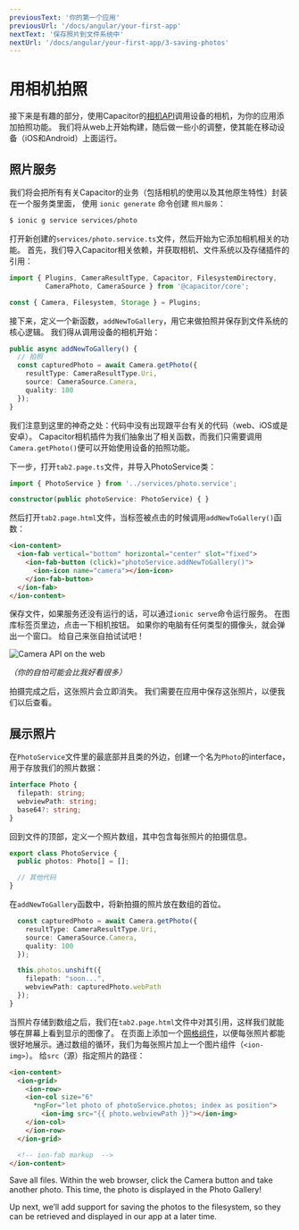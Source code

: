 ```yaml
---
previousText: '你的第一个应用'
previousUrl: '/docs/angular/your-first-app'
nextText: '保存照片到文件系统中'
nextUrl: '/docs/angular/your-first-app/3-saving-photos'
---
```


# 用相机拍照

接下来是有趣的部分，使用Capacitor的[相机API](https://capacitor.ionicframework.com/docs/apis/camera)调用设备的相机，为你的应用添加拍照功能。 我们将从web上开始构建，随后做一些小的调整，使其能在移动设备（iOS和Android）上面运行。

## 照片服务

我们将会把所有有关Capacitor的业务（包括相机的使用以及其他原生特性）封装在一个服务类里面， 使用 `ionic generate` 命令创建 `照片服务`：

```bash
$ ionic g service services/photo
```

打开新创建的`services/photo.service.ts`文件，然后开始为它添加相机相关的功能。 首先，我们导入Capacitor相关依赖，并获取相机、文件系统以及存储插件的引用：

```typescript
import { Plugins, CameraResultType, Capacitor, FilesystemDirectory, 
         CameraPhoto, CameraSource } from '@capacitor/core';

const { Camera, Filesystem, Storage } = Plugins;
```

接下来，定义一个新函数，`addNewToGallery`，用它来做拍照并保存到文件系统的核心逻辑。 我们得从调用设备的相机开始：

```typescript
public async addNewToGallery() {
  // 拍照
  const capturedPhoto = await Camera.getPhoto({
    resultType: CameraResultType.Uri, 
    source: CameraSource.Camera, 
    quality: 100 
  });
}
```

我们注意到这里的神奇之处：代码中没有出现跟平台有关的代码（web、iOS或是安卓）。 Capacitor相机插件为我们抽象出了相关函数，而我们只需要调用`Camera.getPhoto()`便可以开始使用设备的拍照功能。

下一步，打开`tab2.page.ts`文件，并导入PhotoService类：

```typescript
import { PhotoService } from '../services/photo.service';

constructor(public photoService: PhotoService) { }
```

然后打开`tab2.page.html`文件，当标签被点击的时候调用`addNewToGallery()`函数：

```html
<ion-content>
  <ion-fab vertical="bottom" horizontal="center" slot="fixed">
    <ion-fab-button (click)="photoService.addNewToGallery()">
      <ion-icon name="camera"></ion-icon>
    </ion-fab-button>
  </ion-fab>
</ion-content>
```

保存文件，如果服务还没有运行的话，可以通过`ionic serve`命令运行服务。 在图库标签页里边，点击一下相机按钮。 如果你的电脑有任何类型的摄像头，就会弹出一个窗口。 给自己来张自拍试试吧！

![Camera API on the web](/docs/assets/img/guides/first-app-cap-ng/camera-web.png)

_（你的自怕可能会比我好看很多）_

拍摄完成之后，这张照片会立即消失。 我们需要在应用中保存这张照片，以便我们以后查看。

## 展示照片

在`PhotoService`文件里的最底部并且类的外边，创建一个名为`Photo`的interface，用于存放我们的照片数据：

```typescript
interface Photo {
  filepath: string;
  webviewPath: string;
  base64?: string;
}
```

回到文件的顶部，定义一个照片数组，其中包含每张照片的拍摄信息。

```typescript
export class PhotoService {
  public photos: Photo[] = [];

  // 其他代码
}
```

在`addNewToGallery`函数中，将新拍摄的照片放在数组的首位。

```typescript
  const capturedPhoto = await Camera.getPhoto({
    resultType: CameraResultType.Uri, 
    source: CameraSource.Camera, 
    quality: 100 
  });

  this.photos.unshift({
    filepath: "soon...",
    webviewPath: capturedPhoto.webPath
  });
}
```

当照片存储到数组之后，我们在`tab2.page.html`文件中对其引用，这样我们就能够在屏幕上看到显示的图像了。 在页面上添加一个[网格组件](https://ionicframework.com/docs/api/grid)，以便每张照片都能很好地展示。通过数组的循环，我们为每张照片加上一个图片组件（`<ion-img>`）。 给`src`（源）指定照片的路径：

```html
<ion-content>
  <ion-grid>
    <ion-row>
    <ion-col size="6" 
      *ngFor="let photo of photoService.photos; index as position">
        <ion-img src="{{ photo.webviewPath }}"></ion-img>
    </ion-col>
    </ion-row>
  </ion-grid>

  <!-- ion-fab markup  -->
</ion-content>
```

Save all files. Within the web browser, click the Camera button and take another photo. This time, the photo is displayed in the Photo Gallery!

Up next, we’ll add support for saving the photos to the filesystem, so they can be retrieved and displayed in our app at a later time.
